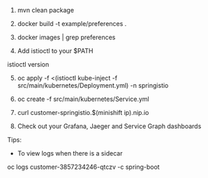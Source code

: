 

1. mvn clean package

2. docker build -t example/preferences .

3. docker images | grep preferences

4. Add istioctl to your $PATH

istioctl version

5. oc apply -f <(istioctl kube-inject -f src/main/kubernetes/Deployment.yml) -n springistio

6. oc create -f src/main/kubernetes/Service.yml

7. curl customer-springistio.$(minishift ip).nip.io

8. Check out your Grafana, Jaeger and Service Graph dashboards

Tips:

* To view logs when there is a sidecar

oc logs customer-3857234246-qtczv -c spring-boot

